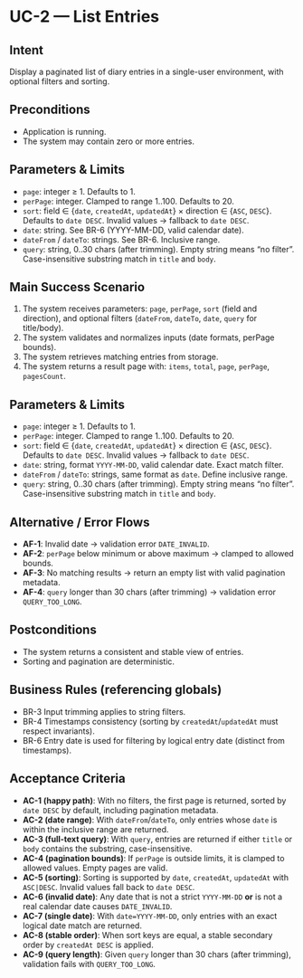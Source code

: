 # UC-2 — List Entries

## Intent
Display a paginated list of diary entries in a single-user environment, with optional filters and sorting.

## Preconditions
- Application is running.
- The system may contain zero or more entries.

## Parameters & Limits
- `page`: integer ≥ 1. Defaults to 1.
- `perPage`: integer. Clamped to range 1..100. Defaults to 20.
- `sort`: field ∈ {`date`, `createdAt`, `updatedAt`} × direction ∈ {`ASC`, `DESC`}. Defaults to `date DESC`. Invalid values → fallback to `date DESC`.
- `date`: string. See BR-6 (YYYY-MM-DD, valid calendar date).
- `dateFrom` / `dateTo`: strings. See BR-6. Inclusive range.
- `query`: string, 0..30 chars (after trimming). Empty string means “no filter”. Case-insensitive substring match in `title` and `body`.

## Main Success Scenario
1. The system receives parameters: `page`, `perPage`, `sort` (field and direction), and optional filters (`dateFrom`, `dateTo`, `date`, `query` for title/body).
2. The system validates and normalizes inputs (date formats, perPage bounds).
3. The system retrieves matching entries from storage.
4. The system returns a result page with: `items`, `total`, `page`, `perPage`, `pagesCount`.

## Parameters & Limits
- `page`: integer ≥ 1. Defaults to 1.
- `perPage`: integer. Clamped to range 1..100. Defaults to 20.
- `sort`: field ∈ {`date`, `createdAt`, `updatedAt`} × direction ∈ {`ASC`, `DESC`}. Defaults to `date DESC`. Invalid values → fallback to `date DESC`.
- `date`: string, format `YYYY-MM-DD`, valid calendar date. Exact match filter.
- `dateFrom` / `dateTo`: strings, same format as `date`. Define inclusive range.
- `query`: string, 0..30 chars (after trimming). Empty string means “no filter”. Case-insensitive substring match in `title` and `body`.

## Alternative / Error Flows
- **AF-1**: Invalid date → validation error `DATE_INVALID`.
- **AF-2**: `perPage` below minimum or above maximum → clamped to allowed bounds.
- **AF-3**: No matching results → return an empty list with valid pagination metadata.
- **AF-4**: `query` longer than 30 chars (after trimming) → validation error `QUERY_TOO_LONG`.

## Postconditions
- The system returns a consistent and stable view of entries.
- Sorting and pagination are deterministic.

## Business Rules (referencing globals)
- BR-3 Input trimming applies to string filters.
- BR-4 Timestamps consistency (sorting by `createdAt`/`updatedAt` must respect invariants).
- BR-6 Entry date is used for filtering by logical entry date (distinct from timestamps).

## Acceptance Criteria
- **AC-1 (happy path)**: With no filters, the first page is returned, sorted by `date DESC` by default, including pagination metadata.
- **AC-2 (date range)**: With `dateFrom`/`dateTo`, only entries whose `date` is within the inclusive range are returned.
- **AC-3 (full-text query)**: With `query`, entries are returned if either `title` or `body` contains the substring, case-insensitive.
- **AC-4 (pagination bounds)**: If `perPage` is outside limits, it is clamped to allowed values. Empty pages are valid.
- **AC-5 (sorting)**: Sorting is supported by `date`, `createdAt`, `updatedAt` with `ASC|DESC`. Invalid values fall back to `date DESC`.
- **AC-6 (invalid date)**: Any date that is not a strict `YYYY-MM-DD` **or** is not a real calendar date causes `DATE_INVALID`.
- **AC-7 (single date)**: With `date=YYYY-MM-DD`, only entries with an exact logical date match are returned.
- **AC-8 (stable order)**: When sort keys are equal, a stable secondary order by `createdAt DESC` is applied.
- **AC-9 (query length)**: Given `query` longer than 30 chars (after trimming), validation fails with `QUERY_TOO_LONG`.